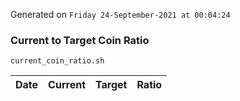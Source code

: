 Generated on `Friday 24-September-2021 at 00:04:24`

### Current to Target Coin Ratio
`current_coin_ratio.sh`

Date|Current|Target|Ratio
---|---|---|---
